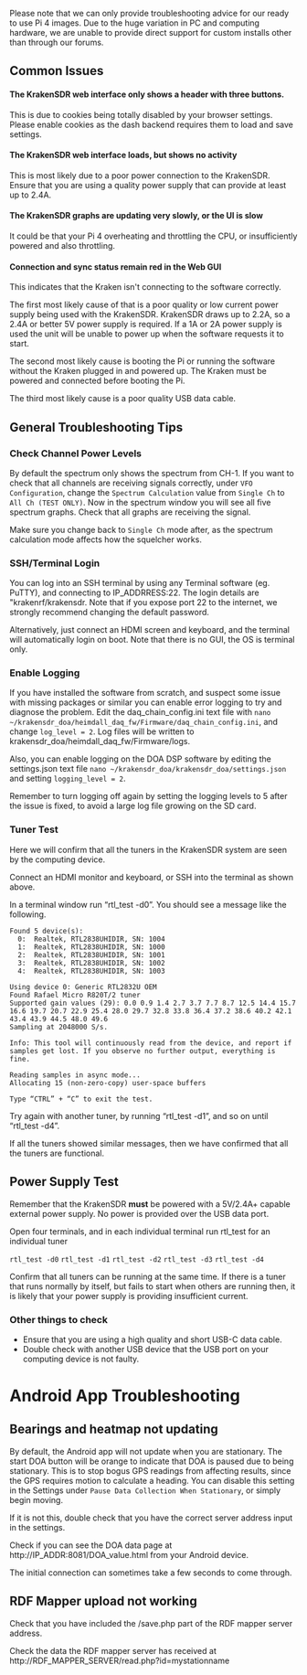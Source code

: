 Please note that we can only provide troubleshooting advice for our ready to use Pi 4 images. Due to the huge variation in PC and computing hardware, we are unable to provide direct support for custom installs other than through our forums.

## Common Issues

#### The KrakenSDR web interface only shows a header with three buttons.
This is due to cookies being totally disabled by your browser settings. Please enable cookies as the dash backend requires them to load and save settings.

#### The KrakenSDR web interface loads, but shows no activity
This is most likely due to a poor power connection to the KrakenSDR. Ensure that you are using a quality power supply that can provide at least up to 2.4A.

#### The KrakenSDR graphs are updating very slowly, or the UI is slow
It could be that your Pi 4 overheating and throttling the CPU, or insufficiently powered and also throttling.

#### Connection and sync status remain red in the Web GUI
This indicates that the Kraken isn't connecting to the software correctly. 

The first most likely cause of that is a poor quality or low current power supply being used with the KrakenSDR. KrakenSDR draws up to 2.2A, so a 2.4A or better 5V power supply is required. If a 1A or 2A power supply is used the unit will be unable to power up when the software requests it to start.

The second most likely cause is booting the Pi or running the software without the Kraken plugged in and powered up. The Kraken must be powered and connected before booting the Pi.

The third most likely cause is a poor quality USB data cable.

## General Troubleshooting Tips

### Check Channel Power Levels
By default the spectrum only shows the spectrum from CH-1. If you want to check that all channels are receiving signals correctly, under `VFO Configuration`, change the `Spectrum Calculation` value from `Single Ch` to `All Ch (TEST ONLY)`. Now in the spectrum window you will see all five spectrum graphs. Check that all graphs are receiving the signal.

Make sure you change back to `Single Ch` mode after, as the spectrum calculation mode affects how the squelcher works.

### SSH/Terminal Login
You can log into an SSH terminal by using any Terminal software (eg. PuTTY), and connecting to IP_ADDRRESS:22. The login details are "krakenrf/krakensdr. Note that if you expose port 22 to the internet, we strongly recommend changing the default password.

Alternatively, just connect an HDMI screen and keyboard, and the terminal will automatically login on boot. Note that there is no GUI, the OS is terminal only.

### Enable Logging
If you have installed the software from scratch, and suspect some issue with missing packages or similar you can enable error logging to try and diagnose the problem. Edit the daq_chain_config.ini text file with `nano ~/krakensdr_doa/heimdall_daq_fw/Firmware/daq_chain_config.ini`, and change `log_level = 2`. Log files will be written to krakensdr_doa/heimdall_daq_fw/Firmware/logs.

Also, you can enable logging on the DOA DSP software by editing the settings.json text file `nano ~/krakensdr_doa/krakensdr_doa/settings.json` and setting `logging_level = 2`.

Remember to turn logging off again by setting the logging levels to 5 after the issue is fixed, to avoid a large log file growing on the SD card.

### Tuner Test
Here we will confirm that all the tuners in the KrakenSDR system are seen by the computing device. 

Connect an HDMI monitor and keyboard, or SSH into the terminal as shown above.

In a terminal window run “rtl_test -d0”. You should see a message like the following.

```
Found 5 device(s):
  0:  Realtek, RTL2838UHIDIR, SN: 1004
  1:  Realtek, RTL2838UHIDIR, SN: 1000
  2:  Realtek, RTL2838UHIDIR, SN: 1001
  3:  Realtek, RTL2838UHIDIR, SN: 1002
  4:  Realtek, RTL2838UHIDIR, SN: 1003

Using device 0: Generic RTL2832U OEM
Found Rafael Micro R820T/2 tuner
Supported gain values (29): 0.0 0.9 1.4 2.7 3.7 7.7 8.7 12.5 14.4 15.7 16.6 19.7 20.7 22.9 25.4 28.0 29.7 32.8 33.8 36.4 37.2 38.6 40.2 42.1 43.4 43.9 44.5 48.0 49.6
Sampling at 2048000 S/s.

Info: This tool will continuously read from the device, and report if samples get lost. If you observe no further output, everything is fine.

Reading samples in async mode...
Allocating 15 (non-zero-copy) user-space buffers

Type “CTRL” + “C” to exit the test.
```

Try again with another tuner, by running “rtl_test -d1”, and so on until “rtl_test -d4”.

If all the tuners showed similar messages, then we have confirmed that all the tuners are functional.

## Power Supply Test
Remember that the KrakenSDR **must** be powered with a 5V/2.4A+ capable external power supply. No power is provided over the USB data port.

Open four terminals, and in each individual terminal run rtl_test for an individual tuner

`rtl_test -d0`
`rtl_test -d1`
`rtl_test -d2`
`rtl_test -d3`
`rtl_test -d4`

Confirm that all tuners can be running at the same time. If there is a tuner that runs normally by itself, but fails to start when others are running then, it is likely that your power supply is providing insufficient current.

### Other things to check

* Ensure that you are using a high quality and short USB-C data cable.
* Double check with another USB device that the USB port on your computing device is not faulty.

# Android App Troubleshooting

## Bearings and heatmap not updating
By default, the Android app will not update when you are stationary. The start DOA button will be orange to indicate that DOA is paused due to being stationary. This is to stop bogus GPS readings from affecting results, since the GPS requires motion to calculate a heading. You can disable this setting in the Settings under `Pause Data Collection When Stationary`, or simply begin moving.

If it is not this, double check that you have the correct server address input in the settings.

Check if you can see the DOA data page at http://IP_ADDR:8081/DOA_value.html from your Android device.

The initial connection can sometimes take a few seconds to come through.

## RDF Mapper upload not working
Check that you have included the /save.php part of the RDF mapper server address. 

Check the data the RDF mapper server has received at http://RDF_MAPPER_SERVER/read.php?id=mystationname